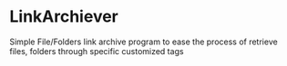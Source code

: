 # LinkArchiever
Simple File/Folders link archive program to ease the process of retrieve files, folders through specific customized tags

